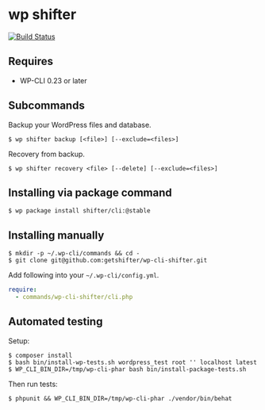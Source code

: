 # wp shifter

[![Build Status](https://travis-ci.org/getshifter/wp-cli-shifter.svg?branch=master)](https://travis-ci.org/getshifter/wp-cli-shifter)

## Requires

* WP-CLI 0.23 or later

## Subcommands

Backup your WordPress files and database.

```shell
$ wp shifter backup [<file>] [--exclude=<files>]
```

Recovery from backup.

```shell
$ wp shifter recovery <file> [--delete] [--exclude=<files>]
```

## Installing via package command

```shell
$ wp package install shifter/cli:@stable
```

## Installing manually

```shell
$ mkdir -p ~/.wp-cli/commands && cd -
$ git clone git@github.com:getshifter/wp-cli-shifter.git
```

Add following into your `~/.wp-cli/config.yml`.

```yaml
require:
  - commands/wp-cli-shifter/cli.php
```

## Automated testing

Setup:

```shell
$ composer install
$ bash bin/install-wp-tests.sh wordpress_test root '' localhost latest
$ WP_CLI_BIN_DIR=/tmp/wp-cli-phar bash bin/install-package-tests.sh
```

Then run tests:

```shell
$ phpunit && WP_CLI_BIN_DIR=/tmp/wp-cli-phar ./vendor/bin/behat
```
